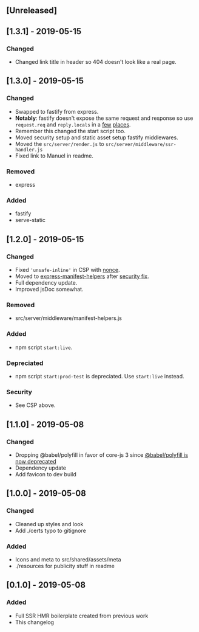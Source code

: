 ## [Unreleased]

## [1.3.1] - 2019-05-15
### Changed
- Changed link title in header so 404 doesn't look like a real page.

## [1.3.0] - 2019-05-15
### Changed
- Swapped to fastify from express.
- **Notably**: fastify doesn't expose the same request and response so use `request.req` and `reply.locals` in a [few](src/server/index.js) [places](src/server/render.js).
- Remember this changed the start script too.
- Moved security setup and static asset setup fastify middlewares.
- Moved the `src/server/render.js` to `src/server/middleware/ssr-handler.js`
- Fixed link to Manuel in readme.
### Removed
- express
### Added
- fastify
- serve-static

## [1.2.0] - 2019-05-15
### Changed
- Fixed `'unsafe-inline'` in CSP with [nonce](src/server/index.js).
- Moved to [express-manifest-helpers](https://github.com/danethurber/express-manifest-helpers) after [security fix](https://github.com/danethurber/express-manifest-helpers/pull/4).
- Full dependency update.
- Improved jsDoc somewhat.
### Removed
- src/server/middleware/manifest-helpers.js
### Added
- npm script `start:live`.
### Depreciated
- npm script `start:prod-test` is depreciated. Use `start:live` instead.
### Security
-  See CSP above.


## [1.1.0] - 2019-05-08
### Changed
- Dropping @babel/polyfill in favor of core-js 3 since [@babel/polyfill is now deprecated](https://github.com/zloirock/core-js/blob/master/docs/2019-03-19-core-js-3-babel-and-a-look-into-the-future.md#babelpolyfill)
- Dependency update
- Add favicon to dev build

## [1.0.0] - 2019-05-08
### Changed
- Cleaned up styles and look
- Add ./certs typo to gitignore
### Added
- Icons and meta to src/shared/assets/meta
- ./resources for publicity stuff in readme

## [0.1.0] - 2019-05-08
### Added
- Full SSR HMR boilerplate created from previous work
- This changelog